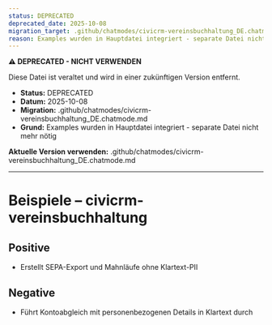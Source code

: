 ```yaml
---
status: DEPRECATED
deprecated_date: 2025-10-08
migration_target: .github/chatmodes/civicrm-vereinsbuchhaltung_DE.chatmode.md
reason: Examples wurden in Hauptdatei integriert - separate Datei nicht mehr nötig
---
```


**⚠️ DEPRECATED - NICHT VERWENDEN**

Diese Datei ist veraltet und wird in einer zukünftigen Version entfernt.

- **Status:** DEPRECATED
- **Datum:** 2025-10-08
- **Migration:** .github/chatmodes/civicrm-vereinsbuchhaltung_DE.chatmode.md
- **Grund:** Examples wurden in Hauptdatei integriert - separate Datei nicht mehr nötig

**Aktuelle Version verwenden:** .github/chatmodes/civicrm-vereinsbuchhaltung_DE.chatmode.md

---

# Beispiele – civicrm-vereinsbuchhaltung

## Positive
- Erstellt SEPA-Export und Mahnläufe ohne Klartext-PII

## Negative
- Führt Kontoabgleich mit personenbezogenen Details in Klartext durch

